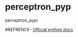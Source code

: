# perceptron_pyp
perceptron_pypi

#REFRENCE-
[Official python docs](https://packaging.python.org/en/latest/tutorials/packaging-projects/)

